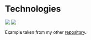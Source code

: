 # Technologies

[![](https://img.shields.io/badge/code-typescript-informational?style=flat&logo=typescript&logoColor=white&color=2bbc8a)](https://github.com/microsoft/TypeScript)
[![](https://img.shields.io/badge/framework-react-informational?style=flat&logo=react&logoColor=white&color=2bbc8a)](https://github.com/facebook/react)

Example taken from my other [repository](https://github.com/just-noname-bing/react-three-fiber).
